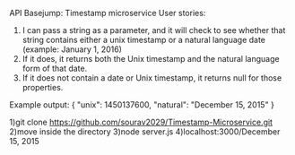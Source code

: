 API Basejump: Timestamp microservice
User stories:
1) I can pass a string as a parameter, and it will check to see whether that string contains either a unix timestamp or a natural language date (example: January 1, 2016)
2) If it does, it returns both the Unix timestamp and the natural language form of that date.
3) If it does not contain a date or Unix timestamp, it returns null for those properties.

Example output:
{ "unix": 1450137600, "natural": "December 15, 2015" }

1)git clone https://github.com/sourav2029/Timestamp-Microservice.git
2)move inside the directory
3)node server.js
4)localhost:3000/December 15, 2015
